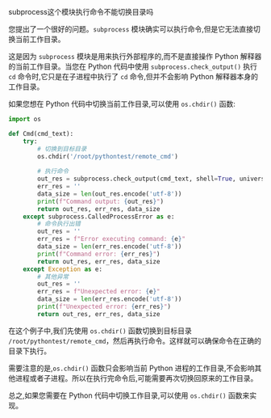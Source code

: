 subprocess这个模块执行命令不能切换目录吗

您提出了一个很好的问题。`subprocess` 模块确实可以执行命令,但是它无法直接切换当前工作目录。

这是因为 `subprocess` 模块是用来执行外部程序的,而不是直接操作 Python 解释器的当前工作目录。当您在 Python 代码中使用 `subprocess.check_output()` 执行 `cd` 命令时,它只是在子进程中执行了 `cd` 命令,但并不会影响 Python 解释器本身的工作目录。

如果您想在 Python 代码中切换当前工作目录,可以使用 `os.chdir()` 函数:

```python
import os

def Cmd(cmd_text):
    try:
        # 切换到目标目录
        os.chdir('/root/pythontest/remote_cmd')
        
        # 执行命令
        out_res = subprocess.check_output(cmd_text, shell=True, universal_newlines=True)
        err_res = ''
        data_size = len(out_res.encode('utf-8'))
        print(f"Command output: {out_res}")
        return out_res, err_res, data_size
    except subprocess.CalledProcessError as e:
        # 命令执行出错
        out_res = ''
        err_res = f"Error executing command: {e}"
        data_size = len(err_res.encode('utf-8'))
        print(f"Command error: {err_res}")
        return out_res, err_res, data_size
    except Exception as e:
        # 其他异常
        out_res = ''
        err_res = f"Unexpected error: {e}"
        data_size = len(err_res.encode('utf-8'))
        print(f"Unexpected error: {err_res}")
        return out_res, err_res, data_size
```

在这个例子中,我们先使用 `os.chdir()` 函数切换到目标目录 `/root/pythontest/remote_cmd`，然后再执行命令。这样就可以确保命令在正确的目录下执行。

需要注意的是,`os.chdir()` 函数只会影响当前 Python 进程的工作目录,不会影响其他进程或者子进程。所以在执行完命令后,可能需要再次切换回原来的工作目录。

总之,如果您需要在 Python 代码中切换工作目录,可以使用 `os.chdir()` 函数来实现。